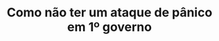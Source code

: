 ---
title: "Como não ter um ataque de pânico em 1º governo"
lang: "Portuguese"
year: "2021"
link: "oGDQM6ouS54"
slides: ""
authors: ['Fattha Mahmud']
tags: ['Debate']
layout: "workshop"
categories: ["workshops"]
---